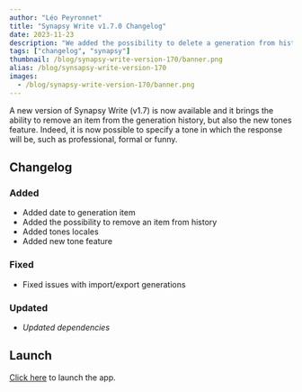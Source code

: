```yaml
---
author: "Léo Peyronnet"
title: "Synapsy Write v1.7.0 Changelog"
date: 2023-11-23
description: "We added the possibility to delete a generation from history and more."
tags: ["changelog", "synapsy"]
thumbnail: /blog/synapsy-write-version-170/banner.png
alias: /blog/synsapsy-write-version-170
images:
  - /blog/synapsy-write-version-170/banner.png
---
```


A new version of Synapsy Write (v1.7) is now available and it brings the ability to remove an item from the generation history, but also the new tones feature. Indeed, it is now possible to specify a tone in which the response will be, such as professional, formal or funny.

## Changelog

### Added

- Added date to generation item
- Added the possibility to remove an item from history
- Added tones locales
- Added new tone feature

### Fixed

- Fixed issues with import/export generations

### Updated

- _Updated dependencies_

## Launch

[Click here](https://write.peyronnet.group) to launch the app.
